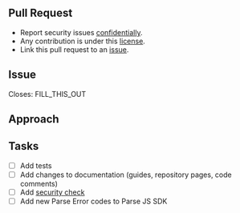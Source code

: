 ## Pull Request

- Report security issues [confidentially](https://github.com/parse-community/parse-server/security/policy).
- Any contribution is under this [license](https://github.com/parse-community/parse-server/blob/alpha/LICENSE).
- Link this pull request to an [issue](https://github.com/parse-community/parse-server/issues?q=is%3Aissue).

## Issue
<!-- Add the link to the issue that this PR closes. -->

Closes: FILL_THIS_OUT

## Approach
<!-- Describe the changes in this PR. -->

## Tasks
<!-- Delete tasks that don't apply. -->

- [ ] Add tests
- [ ] Add changes to documentation (guides, repository pages, code comments)
- [ ] Add [security check](https://github.com/parse-community/parse-server/blob/master/CONTRIBUTING.md#security-checks)
- [ ] Add new Parse Error codes to Parse JS SDK <!-- no hard-coded error codes in Parse Server -->
